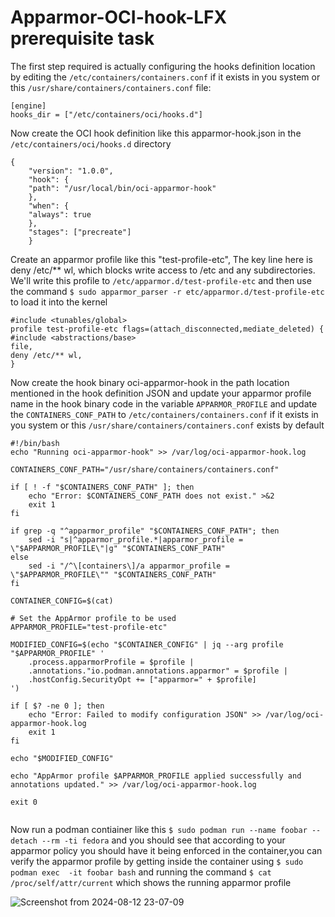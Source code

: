# Apparmor-OCI-hook-LFX prerequisite task
The first step required is actually configuring the hooks definition location by editing the ```/etc/containers/containers.conf``` if it exists in you system or this ```/usr/share/containers/containers.conf``` file:
```
[engine]
hooks_dir = ["/etc/containers/oci/hooks.d"]
```
Now create the OCI hook definition like this apparmor-hook.json in the ```/etc/containers/oci/hooks.d``` directory
```
{
    "version": "1.0.0",
    "hook": {
    "path": "/usr/local/bin/oci-apparmor-hook"
    },
    "when": {
    "always": true
    },
    "stages": ["precreate"]
    }
```
Create an apparmor profile like this "test-profile-etc",
The key line here is deny /etc/** wl, which blocks write access to /etc and any subdirectories. We'll write this profile to ```/etc/apparmor.d/test-profile-etc``` and then use the command ```$ sudo apparmor_parser -r etc/apparmor.d/test-profile-etc``` to load it into the kernel 

```
#include <tunables/global>
profile test-profile-etc flags=(attach_disconnected,mediate_deleted) {
#include <abstractions/base>
file,
deny /etc/** wl,
}
```
Now create the hook binary oci-apparmor-hook in the path location mentioned in the hook definition JSON and update your apparmor profile name in the hook binary code in the variable ```APPARMOR_PROFILE``` and update the ```CONTAINERS_CONF_PATH``` to ```/etc/containers/containers.conf``` if it exists in you system or this ```/usr/share/containers/containers.conf``` exists by default
```
#!/bin/bash
echo "Running oci-apparmor-hook" >> /var/log/oci-apparmor-hook.log

CONTAINERS_CONF_PATH="/usr/share/containers/containers.conf"

if [ ! -f "$CONTAINERS_CONF_PATH" ]; then
    echo "Error: $CONTAINERS_CONF_PATH does not exist." >&2
    exit 1
fi

if grep -q "^apparmor_profile" "$CONTAINERS_CONF_PATH"; then
    sed -i "s|^apparmor_profile.*|apparmor_profile = \"$APPARMOR_PROFILE\"|g" "$CONTAINERS_CONF_PATH"
else
    sed -i "/^\[containers\]/a apparmor_profile = \"$APPARMOR_PROFILE\"" "$CONTAINERS_CONF_PATH"
fi

CONTAINER_CONFIG=$(cat)

# Set the AppArmor profile to be used
APPARMOR_PROFILE="test-profile-etc"

MODIFIED_CONFIG=$(echo "$CONTAINER_CONFIG" | jq --arg profile "$APPARMOR_PROFILE" '
    .process.apparmorProfile = $profile |
    .annotations."io.podman.annotations.apparmor" = $profile |
    .hostConfig.SecurityOpt += ["apparmor=" + $profile]
')

if [ $? -ne 0 ]; then
    echo "Error: Failed to modify configuration JSON" >> /var/log/oci-apparmor-hook.log
    exit 1
fi

echo "$MODIFIED_CONFIG"

echo "AppArmor profile $APPARMOR_PROFILE applied successfully and annotations updated." >> /var/log/oci-apparmor-hook.log

exit 0


```
Now run a podman contiainer like this
``` $ sudo podman run --name foobar --detach --rm -ti fedora ``` and you should see that according to your apparmor policy you should have it being enforced in the container,you can verify the apparmor profile by getting inside the container using
``` $ sudo podman exec  -it foobar bash ```  and running the command ``` $ cat /proc/self/attr/current ``` which shows the running apparmor profile

![Screenshot from 2024-08-12 23-07-09](https://github.com/user-attachments/assets/58b95e74-5dbc-47d6-bedb-963589cf2c15)
